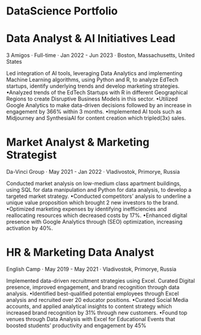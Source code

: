 # DataScience Portfolio


# Data Analyst & AI Initiatives Lead
3 Amigos · Full-time · 
Jan 2022 - Jun 2023 · 
Boston, Massachusetts, United States

Led integration of AI tools, leveraging Data Analytics and implementing Machine Learning algorithms, using Python and R, to analyze EdTech startups, identify underlying trends and develop marketing strategies.
•Analyzed trends of the EdTech Startups with R in different Geographical Regions to create Disruptive Business Models in this sector.
•Utilized Google Analytics to make data-driven decisions followed by an increase in engagement by 366% within 3 months.
•Implemented AI tools such as Midjourney and SynthesiaAI for content creation which tripled(3x) sales.


# Market Analyst & Marketing Strategist
Da-Vinci Group · 
May 2021 - Jan 2022 · 
Vladivostok, Primorye, Russia

Conducted market analysis on low-medium class apartment buildings, using SQL for data manipulation and Python for data analysis, to develop a targeted market strategy.
•Conducted competitors’ analysis to underline a unique value proposition which brought 2 new investors to the brand.
•Optimized marketing expenses by identifying inefficiencies and reallocating resources which decreased costs by 17%.
•Enhanced digital presence with Google Analytics through (SEO) optimization, increasing activation by 40%.


# HR & Marketing Data Analyst
English Camp · 
May 2019 - May 2021 · 
Vladivostok, Primorye, Russia

Implemented data-driven recruitment strategies using Excel. Curated Digital presence, improved engagement, and brand recognition through data analysis.
•Identified best-qualified potential employees through Excel analysis and recruited over 20 educator positions.
•Curated Social Media accounts, and applied analytical insights to content strategy which increased brand recognition by 31% through new customers.
•Found top venues through Data Analysis with Excel for Educational Events that boosted students’ productivity and engagement by 45%
